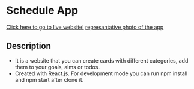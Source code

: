 # Schedule App

[Click here to go to live website!](https://schedule-yourself.netlify.app/#/)
[represantative photo of the app](https://res.cloudinary.com/maxlous/image/upload/v1618163859/for%20developmental%20projects/Ekran_Al%C4%B1nt%C4%B1s%C4%B1_jg0xbb.png)

## Description

- It is a website that you can create cards with different categories, add them to your goals, aims or todos.
- Created with React.js. For development mode you can run npm install and npm start after clone it.
